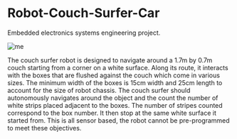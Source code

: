 # Robot-Couch-Surfer-Car
Embedded electronics systems engineering project.

![me](https://github.com/ammaralvi21/Robot-Couch-Surfer-Car/blob/master/Robot%20Car.gif)

The couch surfer robot is designed to navigate around a 1.7m by 0.7m couch starting from a corner on a white surface. Along its route, it interacts with the boxes that are flushed against the couch which come in various sizes. The minimum width of the boxes is 15cm width and 25cm length to account for the size of robot chassis. The couch surfer should autonomously navigates around the object and the count the number of white strips placed adjacent to the boxes. The number of stripes counted correspond to the box number. It then stop at the same white surface it started from. This is all sensor based, the robot cannot be pre-programmed to meet these objectives.

